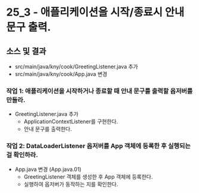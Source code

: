 # 25_3 - 애플리케이션을 시작/종료시 안내 문구 출력.


## 소스 및 결과

- src/main/java/kny/cook/GreetingListener.java 추가
- src/main/java/kny/cook/App.java 변경


### 작업 1: 애플리케이션을 시작하거나 종료할 때 안내 문구를 출력할 옵저버를 만들라.

- GreetingListener.java 추가 
  - ApplicationContextListener를 구현한다.
  - 안내 문구를 출력한다.
  

### 작업 2: DataLoaderListener 옵저버를 App 객체에 등록한 후 실행되는걸 확인하라.

- App.java 변경 (App.java.01)
  - GreetingListener 객체를 생성한 후 App 객체에 등록한다.
  - 실행하여 옵저버가 동작하는 지를 확인한다.